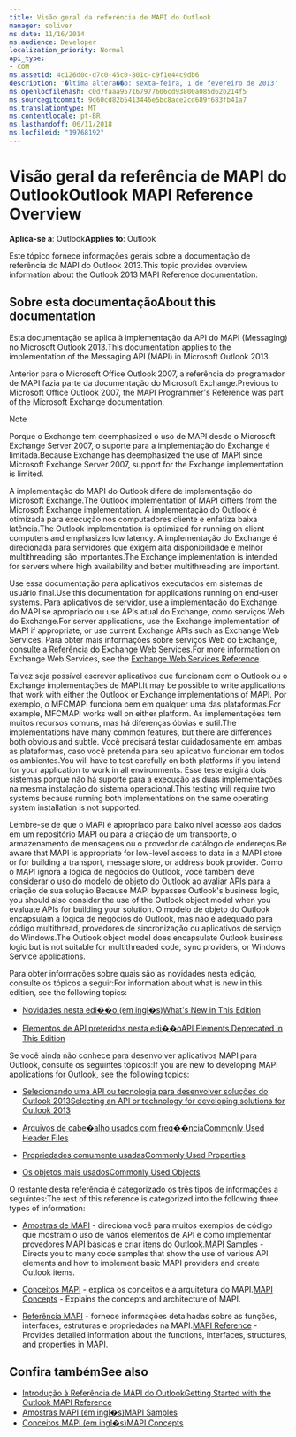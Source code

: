 ```yaml
---
title: Visão geral da referência de MAPI do Outlook
manager: soliver
ms.date: 11/16/2014
ms.audience: Developer
localization_priority: Normal
api_type:
- COM
ms.assetid: 4c126d0c-d7c0-45c0-801c-c9f1e44c9db6
description: '�ltima altera��o: sexta-feira, 1 de fevereiro de 2013'
ms.openlocfilehash: c0d7faaa957167977606cd93800a085d62b214f5
ms.sourcegitcommit: 9d60cd82b5413446e5bc8ace2cd689f683fb41a7
ms.translationtype: MT
ms.contentlocale: pt-BR
ms.lasthandoff: 06/11/2018
ms.locfileid: "19768192"
---
```

# <a name="outlook-mapi-reference-overview"></a><span data-ttu-id="9e5f3-103">Visão geral da referência de MAPI do Outlook</span><span class="sxs-lookup"><span data-stu-id="9e5f3-103">Outlook MAPI Reference Overview</span></span>

<span data-ttu-id="9e5f3-104">**Aplica-se a**: Outlook</span><span class="sxs-lookup"><span data-stu-id="9e5f3-104">**Applies to**: Outlook</span></span> 
  
<span data-ttu-id="9e5f3-105">Este tópico fornece informações gerais sobre a documentação de referência do MAPI do Outlook 2013.</span><span class="sxs-lookup"><span data-stu-id="9e5f3-105">This topic provides overview information about the Outlook 2013 MAPI Reference documentation.</span></span>
  
## <a name="about-this-documentation"></a><span data-ttu-id="9e5f3-106">Sobre esta documentação</span><span class="sxs-lookup"><span data-stu-id="9e5f3-106">About this documentation</span></span>

<span data-ttu-id="9e5f3-107">Esta documentação se aplica à implementação da API do MAPI (Messaging) no Microsoft Outlook 2013.</span><span class="sxs-lookup"><span data-stu-id="9e5f3-107">This documentation applies to the implementation of the Messaging API (MAPI) in Microsoft Outlook 2013.</span></span> 
  
<span data-ttu-id="9e5f3-108">Anterior para o Microsoft Office Outlook 2007, a referência do programador de MAPI fazia parte da documentação do Microsoft Exchange.</span><span class="sxs-lookup"><span data-stu-id="9e5f3-108">Previous to Microsoft Office Outlook 2007, the MAPI Programmer's Reference was part of the Microsoft Exchange documentation.</span></span>
  
> [!NOTE]
> <span data-ttu-id="9e5f3-109">Porque o Exchange tem deemphasized o uso de MAPI desde o Microsoft Exchange Server 2007, o suporte para a implementação do Exchange é limitada.</span><span class="sxs-lookup"><span data-stu-id="9e5f3-109">Because Exchange has deemphasized the use of MAPI since Microsoft Exchange Server 2007, support for the Exchange implementation is limited.</span></span> 
  
<span data-ttu-id="9e5f3-110">A implementação do MAPI do Outlook difere de implementação do Microsoft Exchange.</span><span class="sxs-lookup"><span data-stu-id="9e5f3-110">The Outlook implementation of MAPI differs from the Microsoft Exchange implementation.</span></span> <span data-ttu-id="9e5f3-111">A implementação do Outlook é otimizada para execução nos computadores cliente e enfatiza baixa latência.</span><span class="sxs-lookup"><span data-stu-id="9e5f3-111">The Outlook implementation is optimized for running on client computers and emphasizes low latency.</span></span> <span data-ttu-id="9e5f3-112">A implementação do Exchange é direcionada para servidores que exigem alta disponibilidade e melhor multithreading são importantes.</span><span class="sxs-lookup"><span data-stu-id="9e5f3-112">The Exchange implementation is intended for servers where high availability and better multithreading are important.</span></span>
  
<span data-ttu-id="9e5f3-113">Use essa documentação para aplicativos executados em sistemas de usuário final.</span><span class="sxs-lookup"><span data-stu-id="9e5f3-113">Use this documentation for applications running on end-user systems.</span></span> <span data-ttu-id="9e5f3-114">Para aplicativos de servidor, use a implementação do Exchange do MAPI se apropriado ou use APIs atual do Exchange, como serviços Web do Exchange.</span><span class="sxs-lookup"><span data-stu-id="9e5f3-114">For server applications, use the Exchange implementation of MAPI if appropriate, or use current Exchange APIs such as Exchange Web Services.</span></span> <span data-ttu-id="9e5f3-115">Para obter mais informações sobre serviços Web do Exchange, consulte a [Referência do Exchange Web Services](http://msdn.microsoft.com/en-us/library/bb204119.aspx).</span><span class="sxs-lookup"><span data-stu-id="9e5f3-115">For more information on Exchange Web Services, see the [Exchange Web Services Reference](http://msdn.microsoft.com/en-us/library/bb204119.aspx).</span></span>
  
<span data-ttu-id="9e5f3-116">Talvez seja possível escrever aplicativos que funcionam com o Outlook ou o Exchange implementações de MAPI.</span><span class="sxs-lookup"><span data-stu-id="9e5f3-116">It may be possible to write applications that work with either the Outlook or Exchange implementations of MAPI.</span></span> <span data-ttu-id="9e5f3-117">Por exemplo, o MFCMAPI funciona bem em qualquer uma das plataformas.</span><span class="sxs-lookup"><span data-stu-id="9e5f3-117">For example, MFCMAPI works well on either platform.</span></span> <span data-ttu-id="9e5f3-118">As implementações tem muitos recursos comuns, mas há diferenças óbvias e sutil.</span><span class="sxs-lookup"><span data-stu-id="9e5f3-118">The implementations have many common features, but there are differences both obvious and subtle.</span></span> <span data-ttu-id="9e5f3-119">Você precisará testar cuidadosamente em ambas as plataformas, caso você pretenda para seu aplicativo funcionar em todos os ambientes.</span><span class="sxs-lookup"><span data-stu-id="9e5f3-119">You will have to test carefully on both platforms if you intend for your application to work in all environments.</span></span> <span data-ttu-id="9e5f3-120">Esse teste exigirá dois sistemas porque não há suporte para a execução as duas implementações na mesma instalação do sistema operacional.</span><span class="sxs-lookup"><span data-stu-id="9e5f3-120">This testing will require two systems because running both implementations on the same operating system installation is not supported.</span></span>
  
<span data-ttu-id="9e5f3-121">Lembre-se de que o MAPI é apropriado para baixo nível acesso aos dados em um repositório MAPI ou para a criação de um transporte, o armazenamento de mensagens ou o provedor de catálogo de endereços.</span><span class="sxs-lookup"><span data-stu-id="9e5f3-121">Be aware that MAPI is appropriate for low-level access to data in a MAPI store or for building a transport, message store, or address book provider.</span></span> <span data-ttu-id="9e5f3-122">Como o MAPI ignora a lógica de negócios do Outlook, você também deve considerar o uso do modelo de objeto do Outlook ao avaliar APIs para a criação de sua solução.</span><span class="sxs-lookup"><span data-stu-id="9e5f3-122">Because MAPI bypasses Outlook's business logic, you should also consider the use of the Outlook object model when you evaluate APIs for building your solution.</span></span> <span data-ttu-id="9e5f3-123">O modelo de objeto do Outlook encapsulam a lógica de negócios do Outlook, mas não é adequado para código multithread, provedores de sincronização ou aplicativos de serviço do Windows.</span><span class="sxs-lookup"><span data-stu-id="9e5f3-123">The Outlook object model does encapsulate Outlook business logic but is not suitable for multithreaded code, sync providers, or Windows Service applications.</span></span>
  
<span data-ttu-id="9e5f3-124">Para obter informações sobre quais são as novidades nesta edição, consulte os tópicos a seguir:</span><span class="sxs-lookup"><span data-stu-id="9e5f3-124">For information about what is new in this edition, see the following topics:</span></span>
  
- [<span data-ttu-id="9e5f3-125">Novidades nesta edi��o (em ingl�s)</span><span class="sxs-lookup"><span data-stu-id="9e5f3-125">What's New in This Edition</span></span>](what-s-new-in-this-edition.md)
    
- [<span data-ttu-id="9e5f3-126">Elementos de API preteridos nesta edi��o</span><span class="sxs-lookup"><span data-stu-id="9e5f3-126">API Elements Deprecated in This Edition</span></span>](api-elements-deprecated-in-this-edition.md)
    
<span data-ttu-id="9e5f3-127">Se você ainda não conhece para desenvolver aplicativos MAPI para Outlook, consulte os seguintes tópicos:</span><span class="sxs-lookup"><span data-stu-id="9e5f3-127">If you are new to developing MAPI applications for Outlook, see the following topics:</span></span>
  
- [<span data-ttu-id="9e5f3-128">Selecionando uma API ou tecnologia para desenvolver soluções do Outlook 2013</span><span class="sxs-lookup"><span data-stu-id="9e5f3-128">Selecting an API or technology for developing solutions for Outlook 2013</span></span>](http://msdn.microsoft.com/en-us/library/jj900714.aspx)
    
- [<span data-ttu-id="9e5f3-129">Arquivos de cabe�alho usados com freq��ncia</span><span class="sxs-lookup"><span data-stu-id="9e5f3-129">Commonly Used Header Files</span></span>](commonly-used-header-files.md)
    
- [<span data-ttu-id="9e5f3-130">Propriedades comumente usadas</span><span class="sxs-lookup"><span data-stu-id="9e5f3-130">Commonly Used Properties</span></span>](commonly-used-properties.md)
    
- [<span data-ttu-id="9e5f3-131">Os objetos mais usados</span><span class="sxs-lookup"><span data-stu-id="9e5f3-131">Commonly Used Objects</span></span>](commonly-used-objects.md)
    
<span data-ttu-id="9e5f3-132">O restante desta referência é categorizado os três tipos de informações a seguintes:</span><span class="sxs-lookup"><span data-stu-id="9e5f3-132">The rest of this reference is categorized into the following three types of information:</span></span>
  
- <span data-ttu-id="9e5f3-133">[Amostras de MAPI](mapi-samples.md) - direciona você para muitos exemplos de código que mostram o uso de vários elementos de API e como implementar provedores MAPI básicas e criar itens do Outlook.</span><span class="sxs-lookup"><span data-stu-id="9e5f3-133">[MAPI Samples](mapi-samples.md) - Directs you to many code samples that show the use of various API elements and how to implement basic MAPI providers and create Outlook items.</span></span> 
    
- <span data-ttu-id="9e5f3-134">[Conceitos MAPI](mapi-concepts.md) - explica os conceitos e a arquitetura do MAPI.</span><span class="sxs-lookup"><span data-stu-id="9e5f3-134">[MAPI Concepts](mapi-concepts.md) - Explains the concepts and architecture of MAPI.</span></span> 
    
- <span data-ttu-id="9e5f3-135">[Referência MAPI](mapi-reference.md) - fornece informações detalhadas sobre as funções, interfaces, estruturas e propriedades na MAPI.</span><span class="sxs-lookup"><span data-stu-id="9e5f3-135">[MAPI Reference](mapi-reference.md) - Provides detailed information about the functions, interfaces, structures, and properties in MAPI.</span></span> 
    
## <a name="see-also"></a><span data-ttu-id="9e5f3-136">Confira também</span><span class="sxs-lookup"><span data-stu-id="9e5f3-136">See also</span></span>

- [<span data-ttu-id="9e5f3-137">Introdução à Referência de MAPI do Outlook</span><span class="sxs-lookup"><span data-stu-id="9e5f3-137">Getting Started with the Outlook MAPI Reference</span></span>](getting-started-with-the-outlook-mapi-reference.md)
- [<span data-ttu-id="9e5f3-138">Amostras MAPI (em ingl�s)</span><span class="sxs-lookup"><span data-stu-id="9e5f3-138">MAPI Samples</span></span>](mapi-samples.md)
- [<span data-ttu-id="9e5f3-139">Conceitos MAPI (em ingl�s)</span><span class="sxs-lookup"><span data-stu-id="9e5f3-139">MAPI Concepts</span></span>](mapi-concepts.md)

